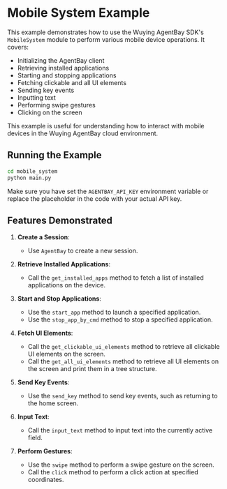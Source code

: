 # Mobile System Example

This example demonstrates how to use the Wuying AgentBay SDK's `MobileSystem` module to perform various mobile device operations. It covers:

- Initializing the AgentBay client
- Retrieving installed applications
- Starting and stopping applications
- Fetching clickable and all UI elements
- Sending key events
- Inputting text
- Performing swipe gestures
- Clicking on the screen

This example is useful for understanding how to interact with mobile devices in the Wuying AgentBay cloud environment.

## Running the Example

```bash
cd mobile_system
python main.py
```

Make sure you have set the `AGENTBAY_API_KEY` environment variable or replace the placeholder in the code with your actual API key.

## Features Demonstrated

1. **Create a Session**:
   - Use `AgentBay` to create a new session.

2. **Retrieve Installed Applications**:
   - Call the `get_installed_apps` method to fetch a list of installed applications on the device.

3. **Start and Stop Applications**:
   - Use the `start_app` method to launch a specified application.
   - Use the `stop_app_by_cmd` method to stop a specified application.

4. **Fetch UI Elements**:
   - Call the `get_clickable_ui_elements` method to retrieve all clickable UI elements on the screen.
   - Call the `get_all_ui_elements` method to retrieve all UI elements on the screen and print them in a tree structure.

5. **Send Key Events**:
   - Use the `send_key` method to send key events, such as returning to the home screen.

6. **Input Text**:
   - Call the `input_text` method to input text into the currently active field.

7. **Perform Gestures**:
   - Use the `swipe` method to perform a swipe gesture on the screen.
   - Call the `click` method to perform a click action at specified coordinates.
